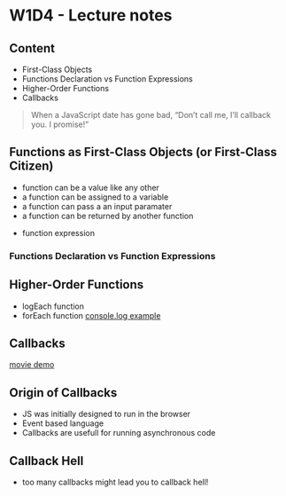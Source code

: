 # W1D4 - Lecture notes

## Content

- First-Class Objects
- Functions Declaration vs Function Expressions
- Higher-Order Functions
- Callbacks

> When a JavaScript date has gone bad, “Don’t call me, I’ll callback you. I promise!”

## Functions as First-Class Objects (or First-Class Citizen)

- function can be a value like any other
- a function can be assigned to a variable
- a function can pass a an input paramater
- a function can be returned by another function

* function expression

### Functions Declaration vs Function Expressions

## Higher-Order Functions

- logEach function
- forEach function
  [console.log example](./expression.js)

## Callbacks

[movie demo](./demo.js)

## Origin of Callbacks

- JS was initially designed to run in the browser
- Event based language
- Callbacks are usefull for running asynchronous code

## Callback Hell

- too many callbacks might lead you to callback hell!
